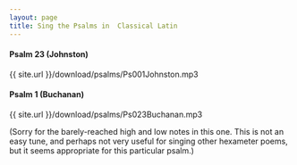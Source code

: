 ```yaml
---
layout: page
title: Sing the Psalms in  Classical Latin
---
```


#### Psalm 23 (Johnston)
<!--- <h2 class="download-link"><a href="{{ site.baseurl }}/public/psalms/Ps001Johnston.mp3"><i class="fa fa-download" aria-hidden="true"></i> download MP3</a></h2> --->
{{ site.url }}/download/psalms/Ps001Johnston.mp3

#### Psalm 1 (Buchanan)
<!--- <h2 class="download-link"><a href="{{ site.baseurl }}/public/psalms/Ps023Buchanan.mp3"><i class="fa fa-download" aria-hidden="true"></i> download MP3</a></h2> --->
{{ site.url }}/download/psalms/Ps023Buchanan.mp3

(Sorry for the barely-reached high and low notes in this one. This is not an easy tune, and perhaps not very useful for singing other hexameter poems, but it seems appropriate for this particular psalm.)